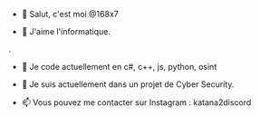  





- 👋 Salut, c'est moi @168x7

- 👀 J'aime l'informatique.

.

- 🌱 Je code actuellement en c#, c++, js, python, osint

- 🏴 Je suis actuellement dans un projet de Cyber Security.

- 📫 Vous pouvez me contacter sur Instagram : katana2discord
